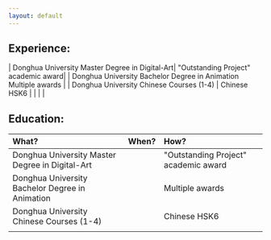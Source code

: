 ```yaml
---
layout: default
---
```

## Experience:
| Donghua University Master Degree in Digital-Art| "Outstanding Project" academic award|
| Donghua University Bachelor Degree in Animation  Multiple awards                     |
| Donghua University Chinese Courses (1-4)       | Chinese HSK6                        |
|                                                |                                     |



## Education:
| What?                                          |When?|How?                                 |
|:-----------------------------------------------|:----|:------------------------------------|
| Donghua University Master Degree in Digital-Art|     | "Outstanding Project" academic award|
| Donghua University Bachelor Degree in Animation|     | Multiple awards                     |
| Donghua University Chinese Courses (1-4)       |     | Chinese HSK6                        |
|                                                |     |                                     |
